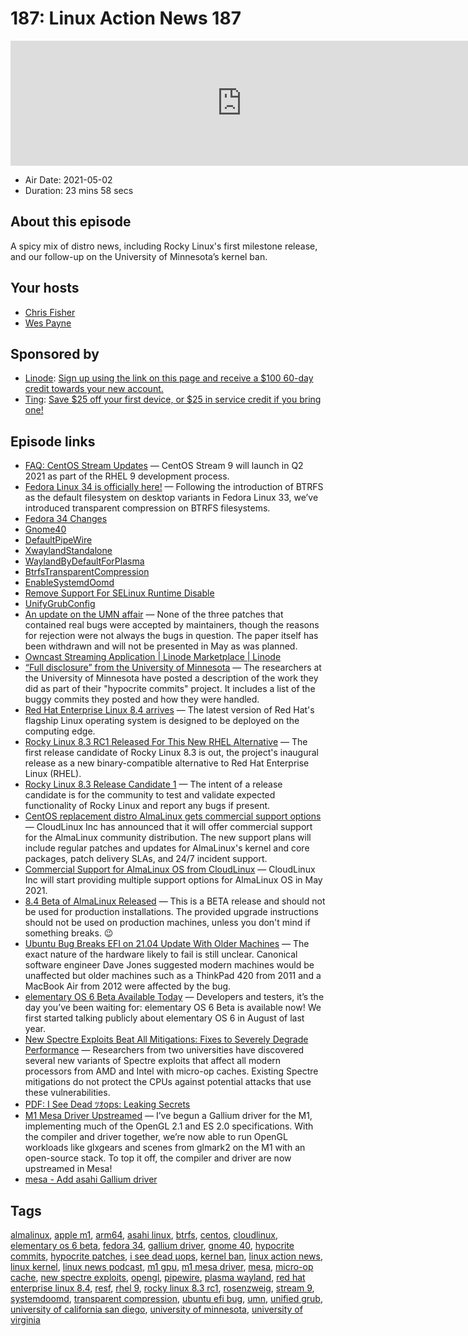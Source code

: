 # 187: Linux Action News 187

<iframe src="https://player.fireside.fm/v2/DAcK9LdX+qr0BY39_?theme=dark" width="740" height="200" frameborder="0" scrolling="no"></iframe>

* Air Date: 2021-05-02
* Duration: 23 mins 58 secs

## About this episode

A spicy mix of distro news, including Rocky Linux's first milestone release, and our follow-up on the University of Minnesota’s kernel ban.

## Your hosts
* [Chris Fisher](https://linuxactionnews.com/hosts/chris)
* [Wes Payne](https://linuxactionnews.com/hosts/wes)

## Sponsored by

  * [Linode](http://linode.com/lan): [Sign up using the link on this page and receive a $100 60-day credit towards your new account. ](http://linode.com/lan)
  * [Ting](https://linux.ting.com): [Save $25 off your first device, or $25 in service credit if you bring one!](https://linux.ting.com)



## Episode links

  * [FAQ: CentOS Stream Updates](https://www.redhat.com/en/blog/faq-centos-stream-updates#Q1 "FAQ: CentOS Stream Updates") — CentOS Stream 9 will launch in Q2 2021 as part of the RHEL 9 development process. 
  * [Fedora Linux 34 is officially here!](https://fedoramagazine.org/announcing-fedora-34/ "Fedora Linux 34 is officially here!") — Following the introduction of BTRFS as the default filesystem on desktop variants in Fedora Linux 33, we’ve introduced transparent compression on BTRFS filesystems. 
  * [Fedora 34 Changes](https://fedoraproject.org/wiki/Releases/34/ChangeSet "Fedora 34 Changes")
  * [Gnome40](https://fedoraproject.org/wiki/Changes/Gnome40 "Gnome40")
  * [DefaultPipeWire](https://fedoraproject.org/wiki/Changes/DefaultPipeWire "DefaultPipeWire")
  * [XwaylandStandalone](https://fedoraproject.org/wiki/Changes/XwaylandStandalone "XwaylandStandalone")
  * [WaylandByDefaultForPlasma](https://fedoraproject.org/wiki/Changes/WaylandByDefaultForPlasma "WaylandByDefaultForPlasma")
  * [BtrfsTransparentCompression](https://fedoraproject.org/wiki/Changes/BtrfsTransparentCompression "BtrfsTransparentCompression")
  * [EnableSystemdOomd](https://fedoraproject.org/wiki/Changes/EnableSystemdOomd "EnableSystemdOomd")
  * [Remove Support For SELinux Runtime Disable](https://fedoraproject.org/wiki/Changes/Remove_Support_For_SELinux_Runtime_Disable "Remove Support For SELinux Runtime Disable")
  * [UnifyGrubConfig](https://fedoraproject.org/wiki/Changes/UnifyGrubConfig "UnifyGrubConfig")
  * [An update on the UMN affair](https://lwn.net/Articles/854645/ "An update on the UMN affair") — None of the three patches that contained real bugs were accepted by maintainers, though the reasons for rejection were not always the bugs in question. The paper itself has been withdrawn and will not be presented in May as was planned. 
  * [Owncast Streaming Application | Linode Marketplace | Linode](https://www.linode.com/marketplace/apps/owncast/owncast/?utm_campaign=One-Click+%7C+Owncast&utm_medium=social&utm_source=twitter "Owncast Streaming Application | Linode Marketplace | Linode")
  * [“Full disclosure” from the University of Minnesota](https://lwn.net/Articles/854775/rss "“Full disclosure” from the University of Minnesota") — The researchers at the University of Minnesota have posted a description of the work they did as part of their "hypocrite commits" project. It includes a list of the buggy commits they posted and how they were handled. 
  * [Red Hat Enterprise Linux 8.4 arrives](https://www.zdnet.com/article/red-hat-enterprise-linux-8-4-arrives-and-take-linux-to-computings-edge/ "Red Hat Enterprise Linux 8.4 arrives") — The latest version of Red Hat's flagship Linux operating system is designed to be deployed on the computing edge. 
  * [Rocky Linux 8.3 RC1 Released For This New RHEL Alternative](https://www.phoronix.com/scan.php?page=news_item&px=Rocky-Linux-8.3-RC1 "Rocky Linux 8.3 RC1 Released For This New RHEL Alternative") — The first release candidate of Rocky Linux 8.3 is out, the project's inaugural release as a new binary-compatible alternative to Red Hat Enterprise Linux (RHEL). 
  * [Rocky Linux 8.3 Release Candidate 1](https://forums.rockylinux.org/t/rocky-linux-8-3-rc1-available-now/2393 "Rocky Linux 8.3 Release Candidate 1") — The intent of a release candidate is for the community to test and validate expected functionality of Rocky Linux and report any bugs if present. 
  * [CentOS replacement distro AlmaLinux gets commercial support options](https://arstechnica.com/gadgets/2021/04/centos-replacement-distro-almalinux-gets-commercial-support-options/ "CentOS replacement distro AlmaLinux gets commercial support options") — CloudLinux Inc has announced that it will offer commercial support for the AlmaLinux community distribution. The new support plans will include regular patches and updates for AlmaLinux's kernel and core packages, patch delivery SLAs, and 24/7 incident support. 
  * [Commercial Support for AlmaLinux OS from CloudLinux](https://almalinux.org/support/ "Commercial Support for AlmaLinux OS from CloudLinux") — CloudLinux Inc will start providing multiple support options for AlmaLinux OS in May 2021. 
  * [8.4 Beta of AlmaLinux Released](https://wiki.almalinux.org/release-notes/8.4-beta.html#beta-release "8.4 Beta of AlmaLinux Released") — This is a BETA release and should not be used for production installations. The provided upgrade instructions should not be used on production machines, unless you don't mind if something breaks. 😉 
  * [Ubuntu Bug Breaks EFI on 21.04 Update With Older Machines](https://www.tomshardware.com/news/ubuntu-bug-breaks-efi-on-21-04-update-with-older-machines "Ubuntu Bug Breaks EFI on 21.04 Update With Older Machines") — The exact nature of the hardware likely to fail is still unclear. Canonical software engineer Dave Jones suggested modern machines would be unaffected but older machines such as a ThinkPad 420 from 2011 and a MacBook Air from 2012 were affected by the bug.
  * [elementary OS 6 Beta Available Today](https://blog.elementary.io/elementary-os-6-odin-beta/ "elementary OS 6 Beta Available Today") — Developers and testers, it’s the day you’ve been waiting for: elementary OS 6 Beta is available now! We first started talking publicly about elementary OS 6 in August of last year. 
  * [New Spectre Exploits Beat All Mitigations: Fixes to Severely Degrade Performance](https://www.tomshardware.com/news/new-spectre-exploits-avoid-all-mitigations-fixes-to-degrade-performance "New Spectre Exploits Beat All Mitigations: Fixes to Severely Degrade Performance") — Researchers from two universities have discovered several new variants of Spectre exploits that affect all modern processors from AMD and Intel with micro-op caches. Existing Spectre mitigations do not protect the CPUs against potential attacks that use these vulnerabilities. 
  * [PDF: I See Dead ﾂｵops: Leaking Secrets](https://www.cs.virginia.edu/%E2%80%BEav6ds/papers/isca2021a.pdf "PDF: I See Dead ﾂｵops: Leaking Secrets")
  * [M1 Mesa Driver Upstreamed](https://rosenzweig.io/blog/asahi-gpu-part-4.html "M1 Mesa Driver Upstreamed") — I’ve begun a Gallium driver for the M1, implementing much of the OpenGL 2.1 and ES 2.0 specifications. With the compiler and driver together, we’re now able to run OpenGL workloads like glxgears and scenes from glmark2 on the M1 with an open-source stack. To top it off, the compiler and driver are now upstreamed in Mesa! 
  * [mesa - Add asahi Gallium driver](https://cgit.freedesktop.org/mesa/mesa/commit/?id=080b05e29e1f04f22a776057631f4061cf7c1824 "mesa - Add asahi Gallium driver")



## Tags

[almalinux](https://linuxactionnews.com/tags/almalinux), [apple m1](https://linuxactionnews.com/tags/apple%20m1), [arm64](https://linuxactionnews.com/tags/arm64), [asahi linux](https://linuxactionnews.com/tags/asahi%20linux), [btrfs](https://linuxactionnews.com/tags/btrfs), [centos](https://linuxactionnews.com/tags/centos), [cloudlinux](https://linuxactionnews.com/tags/cloudlinux), [elementary os 6 beta](https://linuxactionnews.com/tags/elementary%20os%206%20beta), [fedora 34](https://linuxactionnews.com/tags/fedora%2034), [gallium driver](https://linuxactionnews.com/tags/gallium%20driver), [gnome 40](https://linuxactionnews.com/tags/gnome%2040), [hypocrite commits](https://linuxactionnews.com/tags/hypocrite%20commits), [hypocrite patches](https://linuxactionnews.com/tags/hypocrite%20patches), [i see dead µops](https://linuxactionnews.com/tags/i%20see%20dead%20%C2%B5ops), [kernel ban](https://linuxactionnews.com/tags/kernel%20ban), [linux action news](https://linuxactionnews.com/tags/linux%20action%20news), [linux kernel](https://linuxactionnews.com/tags/linux%20kernel), [linux news podcast](https://linuxactionnews.com/tags/linux%20news%20podcast), [m1 gpu](https://linuxactionnews.com/tags/m1%20gpu), [m1 mesa driver](https://linuxactionnews.com/tags/m1%20mesa%20driver), [mesa](https://linuxactionnews.com/tags/mesa), [micro-op cache](https://linuxactionnews.com/tags/micro-op%20cache), [new spectre exploits](https://linuxactionnews.com/tags/new%20spectre%20exploits), [opengl](https://linuxactionnews.com/tags/opengl), [pipewire](https://linuxactionnews.com/tags/pipewire), [plasma wayland](https://linuxactionnews.com/tags/plasma%20wayland), [red hat enterprise linux 8.4](https://linuxactionnews.com/tags/red%20hat%20enterprise%20linux%208.4), [resf](https://linuxactionnews.com/tags/resf), [rhel 9](https://linuxactionnews.com/tags/rhel%209), [rocky linux 8.3 rc1](https://linuxactionnews.com/tags/rocky%20linux%208.3%20rc1), [rosenzweig](https://linuxactionnews.com/tags/rosenzweig), [stream 9](https://linuxactionnews.com/tags/stream%209), [systemdoomd](https://linuxactionnews.com/tags/systemdoomd), [transparent compression](https://linuxactionnews.com/tags/transparent%20compression), [ubuntu efi bug](https://linuxactionnews.com/tags/ubuntu%20efi%20bug), [umn](https://linuxactionnews.com/tags/umn), [unified grub](https://linuxactionnews.com/tags/unified%20grub), [university of california san diego](https://linuxactionnews.com/tags/university%20of%20california%20san%20diego), [university of minnesota](https://linuxactionnews.com/tags/university%20of%20minnesota), [university of virginia](https://linuxactionnews.com/tags/university%20of%20virginia)